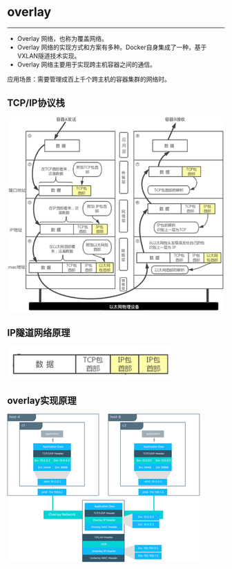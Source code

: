 # overlay
---
- Overlay 网络，也称为覆盖网络。
- Overlay 网络的实现方式和方案有多种。Docker自身集成了一种，基于VXLAN隧道技术实现。
- Overlay 网络主要用于实现跨主机容器之间的通信。

应用场景：需要管理成百上千个跨主机的容器集群的网络时。

## TCP/IP协议栈
![](/assets/overlay.png)
## IP隧道网络原理
![](/assets/overlay1.png)
## overlay实现原理
![](/assets/overlay0.png)

